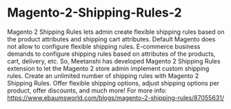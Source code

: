 # Magento-2-Shipping-Rules-2
Magento 2 Shipping Rules lets admin create flexible shipping rules based on the product attributes and shipping cart attributes. Default Magento does not allow to configure flexible shipping rules. E-commerce business demands to configure shipping rules based on attributes of the products, cart, delivery, etc. So, Meetanshi has developed Magento 2 Shipping Rules extension to let the Magento 2 store admin implement custom shipping rules. Create an unlimited number of shipping rules with Magento 2 Shipping Rules. Offer flexible shipping options, adjust shipping options per product, offer discounts, and much more! For more info: https://www.ebaumsworld.com/blogs/magento-2-shipping-rules/87055631/  
